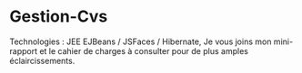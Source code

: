 # Gestion-Cvs
Technologies : JEE EJBeans / JSFaces / Hibernate, Je vous joins mon mini-rapport et le cahier de charges à consulter pour de plus amples éclaircissements.  
